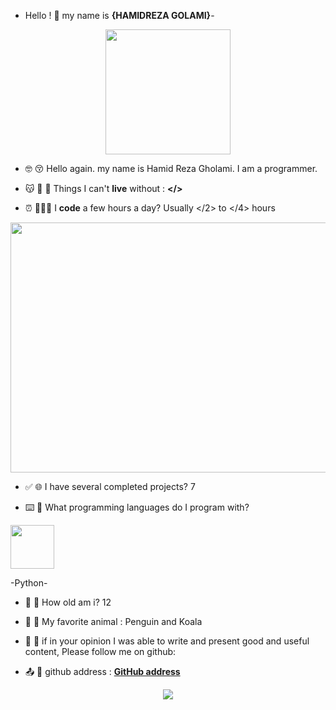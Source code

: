 - Hello ! 👋 my name is **{HAMIDREZA GOLAMI}**-












<p align=center><img height="200" src="https://thecolor.blog/wp-content/uploads/2021/10/GIF.gif">
  
  


-  🤓 😚 Hello again. my name is Hamid Reza Gholami. I am a programmer.
  
-  😽 👻 💓 Things I can't **live** without : **</>**
  
-  ⏰ 🧑🏼‍💻  I **code** a few hours a day? Usually </2> to </4> hours
<p align=center> <img width="600" height="400" src="https://camo.githubusercontent.com/c1dcb74cc1c1835b1d716f5051499a2814c683c806b15f04b0eba492863703e9/68747470733a2f2f63646e2e6472696262626c652e636f6d2f75736572732f3733303730332f73637265656e73686f74732f363538313234332f6176656e746f2e676966">

- ✅ 🌐 I have several completed projects? 7

- ⌨️ 🪪 What programming languages do I program with? 

  
<p align=left> <img width="70" src="https://upload.wikimedia.org/wikipedia/commons/thumb/0/0a/Python.svg/640px-Python.svg.png">  
  
-Python- 
  
- 💫 🌈 How old am i? 12

- 🐧 🐷 My favorite animal : Penguin and Koala

- 🫶 💌 if in your opinion I was able to write and present good and useful content, Please follow me on github:

- 📤 📜 github address : <a href="https://github.com/HamidrezaGolami">**GitHub address**</a>


  
<p align="center"> <img src="https://github-readme-stats.vercel.app/api?username=HamidrezaGolami&show_icons=true&theme=radical"/>
